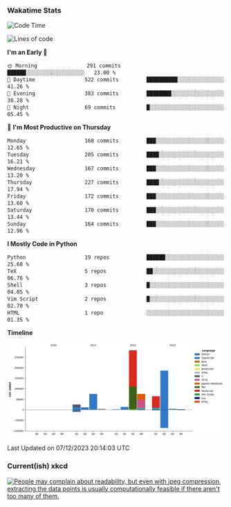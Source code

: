 ### Wakatime Stats
<!--START_SECTION:waka-->
![Code Time](http://img.shields.io/badge/Code%20Time-2%2C200%20hrs%2043%20mins-blue)

![Lines of code](https://img.shields.io/badge/From%20Hello%20World%20I%27ve%20Written-744.0%20thousand%20lines%20of%20code-blue)

**I'm an Early 🐤** 

```text
🌞 Morning                291 commits         ██████░░░░░░░░░░░░░░░░░░░   23.00 % 
🌆 Daytime                522 commits         ██████████░░░░░░░░░░░░░░░   41.26 % 
🌃 Evening                383 commits         ████████░░░░░░░░░░░░░░░░░   30.28 % 
🌙 Night                  69 commits          █░░░░░░░░░░░░░░░░░░░░░░░░   05.45 % 
```
📅 **I'm Most Productive on Thursday** 

```text
Monday                   160 commits         ███░░░░░░░░░░░░░░░░░░░░░░   12.65 % 
Tuesday                  205 commits         ████░░░░░░░░░░░░░░░░░░░░░   16.21 % 
Wednesday                167 commits         ███░░░░░░░░░░░░░░░░░░░░░░   13.20 % 
Thursday                 227 commits         ████░░░░░░░░░░░░░░░░░░░░░   17.94 % 
Friday                   172 commits         ███░░░░░░░░░░░░░░░░░░░░░░   13.60 % 
Saturday                 170 commits         ███░░░░░░░░░░░░░░░░░░░░░░   13.44 % 
Sunday                   164 commits         ███░░░░░░░░░░░░░░░░░░░░░░   12.96 % 
```


**I Mostly Code in Python** 

```text
Python                   19 repos            ██████░░░░░░░░░░░░░░░░░░░   25.68 % 
TeX                      5 repos             ██░░░░░░░░░░░░░░░░░░░░░░░   06.76 % 
Shell                    3 repos             █░░░░░░░░░░░░░░░░░░░░░░░░   04.05 % 
Vim Script               2 repos             █░░░░░░░░░░░░░░░░░░░░░░░░   02.70 % 
HTML                     1 repo              ░░░░░░░░░░░░░░░░░░░░░░░░░   01.35 % 
```



**Timeline**

![Lines of Code chart](https://raw.githubusercontent.com/joshuajeschek/joshuajeschek/main/assets/bar_graph.png)


 Last Updated on 07/12/2023 20:14:03 UTC
<!--END_SECTION:waka-->

### Current(ish) xkcd
<a id="xkcd-a" title="People may complain about readability, but even with jpeg compression, extracting the data points is usually computationally feasible if there aren't too many of them." href="https://www.xkcd.com" target="_blank">
        <img align="center" id="xkcd-img" src="https://imgs.xkcd.com/comics/compact_graphs.png" alt="People may complain about readability, but even with jpeg compression, extracting the data points is usually computationally feasible if there aren't too many of them." height=300 />
</a>
